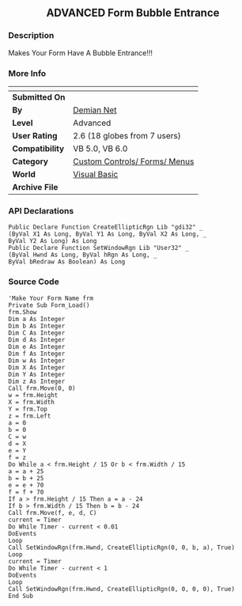 ﻿<div align="center">

## ADVANCED Form Bubble Entrance


</div>

### Description

Makes Your Form Have A Bubble Entrance!!!
 
### More Info
 


<span>             |<span>
---                |---
**Submitted On**   |
**By**             |[Demian Net](https://github.com/Planet-Source-Code/PSCIndex/blob/master/ByAuthor/demian-net.md)
**Level**          |Advanced
**User Rating**    |2.6 (18 globes from 7 users)
**Compatibility**  |VB 5\.0, VB 6\.0
**Category**       |[Custom Controls/ Forms/  Menus](https://github.com/Planet-Source-Code/PSCIndex/blob/master/ByCategory/custom-controls-forms-menus__1-4.md)
**World**          |[Visual Basic](https://github.com/Planet-Source-Code/PSCIndex/blob/master/ByWorld/visual-basic.md)
**Archive File**   |[](https://github.com/Planet-Source-Code/demian-net-advanced-form-bubble-entrance__1-3682/archive/master.zip)

### API Declarations

```
Public Declare Function CreateEllipticRgn Lib "gdi32" _
(ByVal X1 As Long, ByVal Y1 As Long, ByVal X2 As Long, _
ByVal Y2 As Long) As Long
Public Declare Function SetWindowRgn Lib "User32" _
(ByVal Hwnd As Long, ByVal hRgn As Long, _
ByVal bRedraw As Boolean) As Long
```


### Source Code

```
'Make Your Form Name frm
Private Sub Form_Load()
frm.Show
Dim a As Integer
Dim b As Integer
Dim C As Integer
Dim d As Integer
Dim e As Integer
Dim f As Integer
Dim w As Integer
Dim X As Integer
Dim Y As Integer
Dim z As Integer
Call frm.Move(0, 0)
w = frm.Height
X = frm.Width
Y = frm.Top
z = frm.Left
a = 0
b = 0
C = w
d = X
e = Y
f = z
Do While a < frm.Height / 15 Or b < frm.Width / 15
a = a + 25
b = b + 25
e = e + 70
f = f + 70
If a > frm.Height / 15 Then a = a - 24
If b > frm.Width / 15 Then b = b - 24
Call frm.Move(f, e, d, C)
current = Timer
Do While Timer - current < 0.01
DoEvents
Loop
Call SetWindowRgn(frm.Hwnd, CreateEllipticRgn(0, 0, b, a), True)
Loop
current = Timer
Do While Timer - current < 1
DoEvents
Loop
Call SetWindowRgn(frm.Hwnd, CreateEllipticRgn(0, 0, 0, 0), True)
End Sub
```

